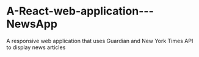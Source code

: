 # A-React-web-application---NewsApp
A responsive web application that uses Guardian and New York Times API to display news articles
